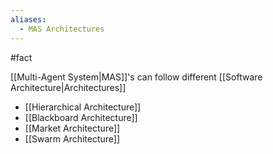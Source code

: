```yaml
---
aliases:
  - MAS Architectures
---
```

#fact 

[[Multi-Agent System|MAS]]'s can follow different [[Software Architecture|Architectures]]

- [[Hierarchical Architecture]]
- [[Blackboard Architecture]]
- [[Market Architecture]]
- [[Swarm Architecture]]